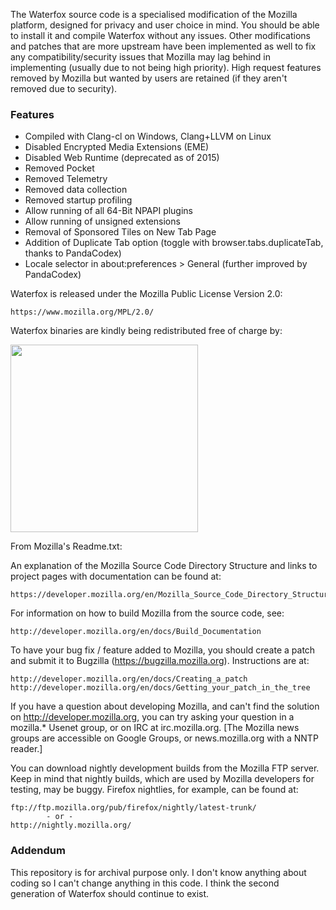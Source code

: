 The Waterfox source code is a specialised modification of the Mozilla platform, designed for privacy and user choice in mind. You should be able to
install it and compile Waterfox without any issues. Other modifications and patches that are more
upstream have been implemented as well to fix any compatibility/security issues that Mozilla may 
lag behind in implementing (usually due to not being high priority). High request features removed by Mozilla but wanted by users are retained (if they aren't removed due to security).

### Features


* Compiled with Clang-cl on Windows, Clang+LLVM on Linux
* Disabled Encrypted Media Extensions (EME)
* Disabled Web Runtime (deprecated as of 2015)
* Removed Pocket
* Removed Telemetry
* Removed data collection
* Removed startup profiling
* Allow running of all 64-Bit NPAPI plugins
* Allow running of unsigned extensions
* Removal of Sponsored Tiles on New Tab Page
* Addition of Duplicate Tab option (toggle with browser.tabs.duplicateTab, thanks to PandaCodex)
* Locale selector in about:preferences > General (further improved by PandaCodex)


Waterfox is released under the Mozilla Public License Version 2.0:

	https://www.mozilla.org/MPL/2.0/
	
Waterfox binaries are kindly being redistributed free of charge by:

  [<img src="https://s3-us-west-2.amazonaws.com/elof/stackpath-logo-reversed.png" style="width:300px;">](https://www.stackpath.com/?utm_campaign=Partner%20Display&utm_source=Partner%20Display&utm_medium=WaterFox)

From Mozilla's Readme.txt:

An explanation of the Mozilla Source Code Directory Structure and links to
project pages with documentation can be found at:

    https://developer.mozilla.org/en/Mozilla_Source_Code_Directory_Structure

For information on how to build Mozilla from the source code, see:

    http://developer.mozilla.org/en/docs/Build_Documentation

To have your bug fix / feature added to Mozilla, you should create a patch and
submit it to Bugzilla (https://bugzilla.mozilla.org). Instructions are at:

    http://developer.mozilla.org/en/docs/Creating_a_patch
    http://developer.mozilla.org/en/docs/Getting_your_patch_in_the_tree

If you have a question about developing Mozilla, and can't find the solution
on http://developer.mozilla.org, you can try asking your question in a
mozilla.* Usenet group, or on IRC at irc.mozilla.org. [The Mozilla news groups
are accessible on Google Groups, or news.mozilla.org with a NNTP reader.]

You can download nightly development builds from the Mozilla FTP server.
Keep in mind that nightly builds, which are used by Mozilla developers for
testing, may be buggy. Firefox nightlies, for example, can be found at:

    ftp://ftp.mozilla.org/pub/firefox/nightly/latest-trunk/
            - or -
    http://nightly.mozilla.org/
### Addendum

This repository is for archival purpose only. I don't know anything about coding so I can't change anything in this code.
I think the second generation of Waterfox should continue to exist.
